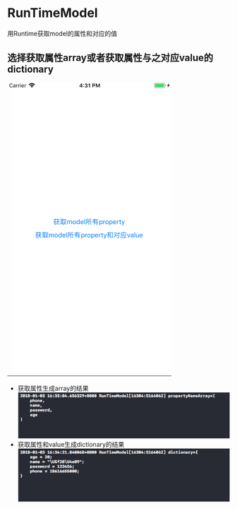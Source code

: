 # RunTimeModel
用Runtime获取model的属性和对应的值
## 选择获取属性array或者获取属性与之对应value的dictionary
![选择获取属性array或者获取属性与之对应value的dictionary](https://github.com/yangguang521/RunTimeModel/blob/master/picture.png)
* 获取属性生成array的结果
![生成propertyNameArray](https://github.com/yangguang521/RunTimeModel/blob/master/propertyArray.png)
* 获取属性和value生成dictionary的结果
![生成propertyAndValueDictionary](https://github.com/yangguang521/RunTimeModel/blob/master/propertyValueDic.png)
